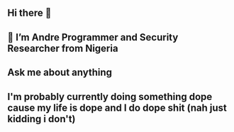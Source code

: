 ## Hi there 👋

## 🔭 I’m Andre Programmer and Security Researcher from Nigeria

## Ask me about anything
## I'm probably currently doing something dope cause my life is dope and I do dope shit (nah just kidding i don't)
